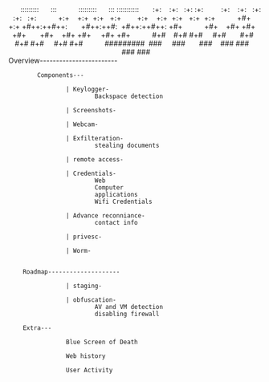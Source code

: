 <div align="center">
      :::::::::      :::           :::::::::      ::: ::::::::::: 
     :+:    :+:   :+: :+:         :+:    :+:   :+: :+:   :+:      
    +:+    +:+  +:+   +:+        +:+    +:+  +:+   +:+  +:+       
   +#+    +:+ +#++:++#++:       +#++:++#:  +#++:++#++: +#+        
  +#+    +#+ +#+     +#+       +#+    +#+ +#+     +#+ +#+         
 #+#    #+# #+#     #+#       #+#    #+# #+#     #+# #+#          
#########  ###     ###       ###    ### ###     ### ###
</div>
		Overview------------------------


			Components---
			
					| Keylogger-
							Backspace detection
					
					| Screenshots-
					
					| Webcam-
					
					| Exfilteration-
							stealing documents
					
					| remote access-
					
					| Credentials-
							Web
							Computer
							applications
							Wifi Credentials
					
					| Advance reconniance-
							contact info					
					
					| privesc-		
					
					| Worm-	
					
						
		Roadmap--------------------

					| staging-

					| obfuscation-
							AV and VM detection
							disabling firewall

		Extra---
			
					Blue Screen of Death
					
					Web history		
					
					User Activity

